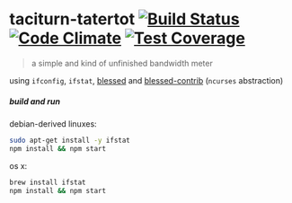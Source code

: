 
# taciturn-tatertot [![Build Status](https://travis-ci.org/skibz/taciturn-tatertot.svg)](https://travis-ci.org/skibz/taciturn-tatertot) [![Code Climate](https://codeclimate.com/github/skibz/taciturn-tatertot/badges/gpa.svg)](https://codeclimate.com/github/skibz/taciturn-tatertot) [![Test Coverage](https://codeclimate.com/github/skibz/taciturn-tatertot/badges/coverage.svg)](https://codeclimate.com/github/skibz/taciturn-tatertot/coverage)

> a simple and kind of unfinished bandwidth meter

using `ifconfig`, `ifstat`, [blessed](https://github.com/chjj/blessed) and [blessed-contrib](https://github.com/yaronn/blessed-contrib) (`ncurses` abstraction)

##### build and run

debian-derived linuxes:

```bash
sudo apt-get install -y ifstat
npm install && npm start
```

os x:

```bash
brew install ifstat
npm install && npm start
```
